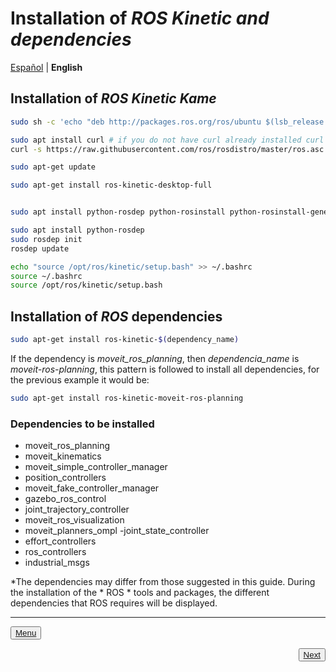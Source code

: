 # Installation of *ROS Kinetic and dependencies* 

[Español](https://github.com/Serru/MultiCobot-UR10-Gripper/blob/main/doc/setup-doc/ENP/install-ROS.md)  | **English**

## Installation of *ROS Kinetic Kame*
```bash
sudo sh -c 'echo "deb http://packages.ros.org/ros/ubuntu $(lsb_release -sc) main" > /etc/apt/sources.list.d/ros-latest.list'

sudo apt install curl # if you do not have curl already installed curl
curl -s https://raw.githubusercontent.com/ros/rosdistro/master/ros.asc | sudo apt-key add -

sudo apt-get update

sudo apt-get install ros-kinetic-desktop-full


sudo apt install python-rosdep python-rosinstall python-rosinstall-generator python-wstool build-essential

sudo apt install python-rosdep
sudo rosdep init
rosdep update

echo "source /opt/ros/kinetic/setup.bash" >> ~/.bashrc
source ~/.bashrc
source /opt/ros/kinetic/setup.bash
``` 

## Installation of *ROS* dependencies 

```bash
sudo apt-get install ros-kinetic-$(dependency_name)
``` 

If the dependency is *moveit_ros_planning*, then *dependencia_name* is *moveit-ros-planning*, this pattern is followed to install all dependencies, for the previous example it would be:

```bash
sudo apt-get install ros-kinetic-moveit-ros-planning
``` 

### Dependencies to be installed
- moveit_ros_planning
- moveit_kinematics
- moveit_simple_controller_manager
- position_controllers
- moveit_fake_controller_manager
- gazebo_ros_control
- joint_trajectory_controller
- moveit_ros_visualization
- moveit_planners_ompl
-joint_state_controller
- effort_controllers
- ros_controllers
- industrial_msgs 

*The dependencies may differ from those suggested in this guide. During the installation of the * ROS * tools and packages, the different dependencies that ROS requires will be displayed.

 ---
 
<p align="left">
<button name="button"><a rel="license" href="https://github.com/Serru/MultiCobot-UR10-Gripper/blob/main/doc/setup-doc/proyect_setup.md"> Menu </a></button>
</p>



<p><span style="float:right;">
 <button name="button">
 <a rel="license" href="https://github.com/Serru/MultiCobot-UR10-Gripper/blob/main/doc/setup-doc/ESP/install-ros-packages.md"> Next </a>
 </button>
 </span></p>
